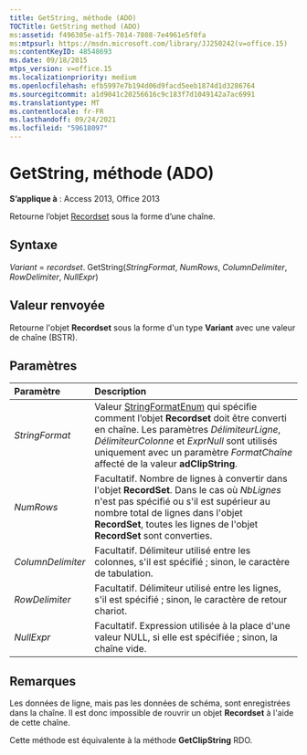 ```yaml
---
title: GetString, méthode (ADO)
TOCTitle: GetString method (ADO)
ms:assetid: f496305e-a1f5-7014-7808-7e4961e5f0fa
ms:mtpsurl: https://msdn.microsoft.com/library/JJ250242(v=office.15)
ms:contentKeyID: 48548693
ms.date: 09/18/2015
mtps_version: v=office.15
ms.localizationpriority: medium
ms.openlocfilehash: efb5997e7b194d06d9facd5eeb1874d1d3286764
ms.sourcegitcommit: a1d9041c20256616c9c183f7d1049142a7ac6991
ms.translationtype: MT
ms.contentlocale: fr-FR
ms.lasthandoff: 09/24/2021
ms.locfileid: "59618097"
---
```

# <a name="getstring-method-ado"></a>GetString, méthode (ADO)

**S’applique à** : Access 2013, Office 2013

Retourne l’objet [Recordset](recordset-object-ado.md) sous la forme d’une chaîne.

## <a name="syntax"></a>Syntaxe

*Variant*  =  *recordset*. GetString(*StringFormat*, *NumRows*, *ColumnDelimiter*, *RowDelimiter*, *NullExpr*)

## <a name="return-value"></a>Valeur renvoyée

Retourne l'objet **Recordset** sous la forme d'un type **Variant** avec une valeur de chaîne (BSTR).

## <a name="parameters"></a>Paramètres

|Paramètre|Description|
|:--------|:----------|
|*StringFormat* |Valeur [StringFormatEnum](stringformatenum.md) qui spécifie comment l’objet **Recordset** doit être converti en chaîne. Les paramètres  *DélimiteurLigne*, *DélimiteurColonne* et *ExprNull* sont utilisés uniquement avec un paramètre *FormatChaîne* affecté de la valeur **adClipString**.|
|*NumRows* |Facultatif. Nombre de lignes à convertir dans l'objet **RecordSet**. Dans le cas où *NbLignes* n'est pas spécifié ou s'il est supérieur au nombre total de lignes dans l'objet **RecordSet**, toutes les lignes de l'objet **RecordSet** sont converties.|
|*ColumnDelimiter* |Facultatif. Délimiteur utilisé entre les colonnes, s'il est spécifié ; sinon, le caractère de tabulation.|
|*RowDelimiter* |Facultatif. Délimiteur utilisé entre les lignes, s'il est spécifié ; sinon, le caractère de retour chariot.|
|*NullExpr* |Facultatif. Expression utilisée à la place d'une valeur NULL, si elle est spécifiée ; sinon, la chaîne vide.|

## <a name="remarks"></a>Remarques

Les données de ligne, mais pas les données de schéma, sont enregistrées dans la chaîne. Il est donc impossible de rouvrir un objet **Recordset** à l'aide de cette chaîne.

Cette méthode est équivalente à la méthode **GetClipString** RDO.

